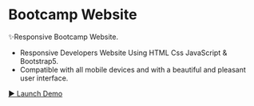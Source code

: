 # Bootcamp Website

✨Responsive Bootcamp Website.
- Responsive Developers Website Using HTML Css JavaScript & Bootstrap5.
- Compatible with all mobile devices and with a beautiful and pleasant user interface.

[▶️ Launch Demo](https://asaddoost.github.io/Asad.io/)

